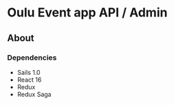 # Oulu Event app API / Admin

## About

### Dependencies
- Sails 1.0
- React 16
- Redux
- Redux Saga
